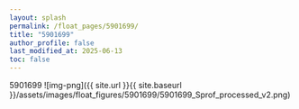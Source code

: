 ```yaml
---
layout: splash
permalink: /float_pages/5901699/
title: "5901699"
author_profile: false
last_modified_at: 2025-06-13
toc: false
---
```

 
5901699
![img-png]({{ site.url }}{{ site.baseurl }}/assets/images/float_figures/5901699/5901699_Sprof_processed_v2.png)